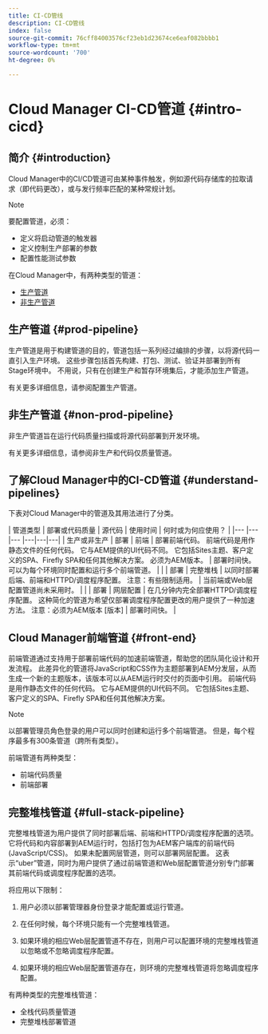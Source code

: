 ```yaml
---
title: CI-CD管线
description: CI-CD管线
index: false
source-git-commit: 76cff84003576cf23eb1d23674ce6eaf082bbbb1
workflow-type: tm+mt
source-wordcount: '700'
ht-degree: 0%

---
```



# Cloud Manager CI-CD管道 {#intro-cicd}

## 简介 {#introduction}

Cloud Manager中的CI/CD管道可由某种事件触发，例如源代码存储库的拉取请求（即代码更改），或与发行频率匹配的某种常规计划。

>[!NOTE]
>要配置管道，必须：
>* 定义将启动管道的触发器
>* 定义控制生产部署的参数
>* 配置性能测试参数


在Cloud Manager中，有两种类型的管道：

* [生产管道](#prod-pipeline)
* [非生产管道](#non-prod-pipeline)

## 生产管道 {#prod-pipeline}

生产管道是用于构建管道的目的，管道包括一系列经过编排的步骤，以将源代码一直引入生产环境。 这些步骤包括首先构建、打包、测试、验证并部署到所有Stage环境中。 不用说，只有在创建生产和暂存环境集后，才能添加生产管道。

有关更多详细信息，请参阅配置生产管道。


## 非生产管道 {#non-prod-pipeline}

非生产管道旨在运行代码质量扫描或将源代码部署到开发环境。

有关更多详细信息，请参阅非生产和代码仅质量管道。

## 了解Cloud Manager中的CI-CD管道 {#understand-pipelines}

下表对Cloud Manager中的管道及其用法进行了分类。

| 管道类型 | 部署或代码质量 | 源代码 | 使用时间 | 何时或为何应使用？ |
|--- |--- |--- |---|---|---|
| 生产或非生产 | 部署 | 前端 | 部署前端代码。 前端代码是用作静态文件的任何代码。 它与AEM提供的UI代码不同。 它包括Sites主题、客户定义的SPA、Firefly SPA和任何其他解决方案。 必须为AEM版本。 | 部署时间快。<br> 可以为每个环境同时配置和运行多个前端管道。 |
|  | 部署 | 完整堆栈 | 以同时部署后端、前端和HTTPD/调度程序配置。 注意：有些限制适用。 | 当前端或Web层配置管道尚未采用时。 |
|  | 部署 | 网层配置 | 在几分钟内完全部署HTTPD/调度程序配置。  这种简化的管道为希望仅部署调度程序配置更改的用户提供了一种加速方法。 注意：必须为AEM版本 [版本] | 部署时间快。 |



## Cloud Manager前端管道 {#front-end}

前端管道通过支持用于部署前端代码的加速前端管道，帮助您的团队简化设计和开发流程。 此差异化的管道将JavaScript和CSS作为主题部署到AEM分发层，从而生成一个新的主题版本，该版本可以从AEM运行时交付的页面中引用。 前端代码是用作静态文件的任何代码。 它与AEM提供的UI代码不同。 它包括Sites主题、客户定义的SPA、Firefly SPA和任何其他解决方案。

>[!NOTE]
>以部署管理员角色登录的用户可以同时创建和运行多个前端管道。 但是，每个程序最多有300条管道（跨所有类型）。

前端管道有两种类型：

* 前端代码质量
* 前端部署

## 完整堆栈管道 {#full-stack-pipeline}

完整堆栈管道为用户提供了同时部署后端、前端和HTTPD/调度程序配置的选项。  它将代码和内容部署到AEM运行时，包括打包为AEM客户端库的前端代码(JavaScript/CSS)。 如果未配置网层管道，则可以部署网层配置。 这表示“uber”管道，同时为用户提供了通过前端管道和Web层配置管道分别专门部署其前端代码或调度程序配置的选项。


将应用以下限制：

1. 用户必须以部署管理器身份登录才能配置或运行管道。

1. 在任何时候，每个环境只能有一个完整堆栈管道。

1. 如果环境的相应Web层配置管道不存在，则用户可以配置环境的完整堆栈管道以忽略或不忽略调度程序配置。

1. 如果环境的相应Web层配置管道存在，则环境的完整堆栈管道将忽略调度程序配置。

有两种类型的完整堆栈管道：

* 全栈代码质量管道
* 完整堆栈部署管道

